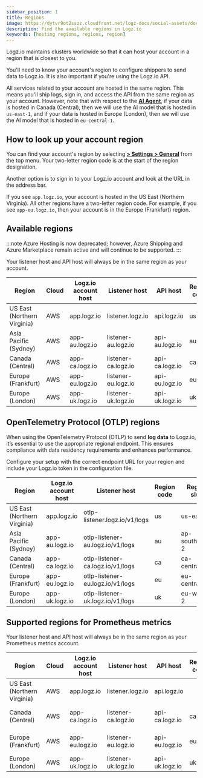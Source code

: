 ```yaml
---
sidebar_position: 1
title: Regions
image: https://dytvr9ot2sszz.cloudfront.net/logz-docs/social-assets/docs-social.jpg
description: Find the available regions in Logz.io
keywords: [hosting regions, regions, region]
---
```


Logz.io maintains clusters worldwide so that it can host your account in a region that is closest to you.

You'll need to know your account's region to configure shippers to send data to Logz.io. It is also important if you're using the Logz.io API.

All services related to your account are hosted in the same region. This means you'll ship logs, sign in, and access the API from the same region as your account. However, note that with respect to the **[AI Agent](https://docs.logz.io/docs/user-guide/observability/faq/)**, if your data is hosted in Canada (Central), then we will use the AI model that is hosted in `us-east-1`, and if your data is hosted in Europe (London), then we will use the AI model that is hosted in `eu-central-1`.

## How to look up your account region

You can find your account's region by selecting [**<i class="li li-gear"></i> > Settings > General**](https://app.logz.io/#/dashboard/settings/general) from the top menu. Your two-letter region code is at the start of the region designation. 

Another option is to sign in to your Logz.io account and look at the URL in the address bar.

If you see `app.logz.io`, your account is hosted in the US East (Northern Virginia).
All other regions have a two-letter region code.
For example, if you see `app-eu.logz.io`, then your account is in the Europe (Frankfurt) region.


## Available regions

:::note
Azure Hosting is now deprecated; however, Azure Shipping and Azure Marketplace remain active and will continue to be supported.
:::

Your listener host and API host will always be in the same region as your account.

| Region | Cloud | Logz.io account host | Listener host | API host | Region code | Region slug |
|---|---|---|---|---|---|---|
|US East (Northern Virginia)|AWS|app.logz.io|listener.logz.io|api.logz.io|us | us-east-1|	 
|Asia Pacific (Sydney)|AWS|app-au.logz.io|listener-au.logz.io|api-au.logz.io|au|ap-southeast-2|
|Canada (Central)	|AWS|app-ca.logz.io|listener-ca.logz.io	|api-ca.logz.io|ca|ca-central-1|
|Europe (Frankfurt)|AWS|app-eu.logz.io|listener-eu.logz.io|api-eu.logz.io|eu|eu-central-1|
|Europe (London)|AWS|app-uk.logz.io|listener-uk.logz.io|api-uk.logz.io|uk|eu-west-2|

## OpenTelemetry Protocol (OTLP) regions


When using the OpenTelemetry Protocol (OTLP) to send **log data** to Logz.io, it’s essential to use the appropriate regional endpoint. This ensures compliance with data residency requirements and enhances performance.

Configure your setup with the correct endpoint URL for your region and include your Logz.io token in the configuration file.


| Region | Logz.io account host | Listener host | Region code | Region slug |
|---|---|---|---|---|
|US East (Northern Virginia)|app.logz.io|otlp-listener.logz.io/v1/logs|us | us-east-1|	 
|Asia Pacific (Sydney)|app-au.logz.io|otlp-listener-au.logz.io/v1/logs|au|ap-southeast-2|
|Canada (Central) |app-ca.logz.io|otlp-listener-ca.logz.io/v1/logs	|ca|ca-central-1|
|Europe (Frankfurt) |app-eu.logz.io|otlp-listener-eu.logz.io/v1/logs|eu|eu-central-1|
|Europe (London) |app-uk.logz.io|otlp-listener-uk.logz.io/v1/logs|uk|eu-west-2|




## Supported regions for Prometheus metrics


Your listener host and API host will always be in the same region as your Prometheus metrics account.

| Region | Cloud | Logz.io account host | Listener host | API host | Region code | Region slug |
|---|---|---|---|---|---|---|
|US East (Northern Virginia)|AWS|app.logz.io|listener.logz.io|api.logz.io| | us-east-1|	 
|Canada (Central)	|AWS|app-ca.logz.io|listener-ca.logz.io	|api-ca.logz.io|ca|ca-central-1|
|Europe (Frankfurt)|AWS|app-eu.logz.io|listener-eu.logz.io|api-eu.logz.io|eu|eu-central-1|
|Europe (London)|AWS|app-uk.logz.io|listener-uk.logz.io|api-uk.logz.io|uk|eu-west-2|




